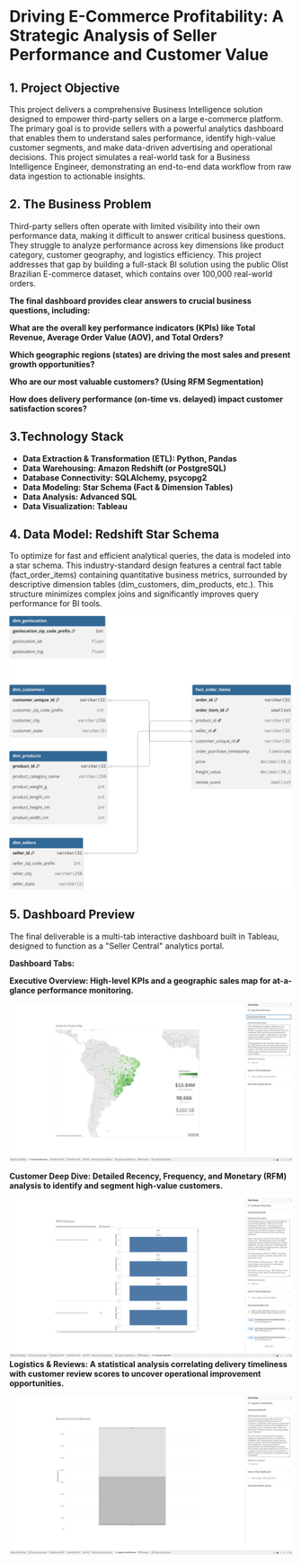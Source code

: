 # Driving E-Commerce Profitability: A Strategic Analysis of Seller Performance and Customer Value

## 1. Project Objective
This project delivers a comprehensive Business Intelligence solution designed to empower 
third-party sellers on a large e-commerce platform. The primary goal is to provide sellers with 
a powerful analytics dashboard that enables them to understand sales performance,
identify high-value customer segments, and make data-driven advertising and operational decisions.
This project simulates a real-world task for a Business Intelligence Engineer, demonstrating an 
end-to-end data workflow from raw data ingestion to actionable insights.

## 2. The Business Problem
Third-party sellers often operate with limited visibility into their own performance data, 
making it difficult to answer critical business questions. They struggle to analyze performance 
across key dimensions like product category, customer geography, and logistics efficiency.
This project addresses that gap by building a full-stack BI solution using the public Olist 
Brazilian E-commerce dataset, which contains over 100,000 real-world orders.

**The final dashboard provides clear answers to crucial business questions, including:**

**What are the overall key performance indicators (KPIs) like Total Revenue, Average Order Value (AOV),
and Total Orders?**

**Which geographic regions (states) are driving the most sales and present growth opportunities?**

**Who are our most valuable customers? (Using RFM Segmentation)**

**How does delivery performance (on-time vs. delayed) impact customer satisfaction scores?**

## 3.Technology Stack

* **Data Extraction & Transformation (ETL): Python, Pandas**
* **Data Warehousing: Amazon Redshift (or PostgreSQL)**
* **Database Connectivity: SQLAlchemy, psycopg2**
* **Data Modeling: Star Schema (Fact & Dimension Tables)**
* **Data Analysis: Advanced SQL**
* **Data Visualization: Tableau**

## 4. Data Model: Redshift Star Schema
To optimize for fast and efficient analytical queries, the data is modeled into a star schema. 
This industry-standard design features a central fact table (fact_order_items) containing 
quantitative business metrics, surrounded by descriptive dimension tables 
(dim_customers, dim_products, etc.). This structure minimizes complex joins and significantly
improves query performance for BI tools.

![STAR SCHEMA](dbdiagram.io.svg)

## 5. Dashboard Preview
The final deliverable is a multi-tab interactive dashboard built in Tableau, designed to function as a "Seller Central" analytics portal.

**Dashboard Tabs:**

**Executive Overview: High-level KPIs and a geographic sales map for at-a-glance performance monitoring.**

![EXECUTIVE_OVERVIEW](Executive_overview.png)

**Customer Deep Dive: Detailed Recency, Frequency, and Monetary (RFM) analysis to identify and segment high-value customers.**

![CUSTOMER DEEP DIVE](Customer_Deep_Dive.png)
**Logistics & Reviews: A statistical analysis correlating delivery timeliness with customer review scores to uncover operational improvement opportunities.**

![Logistics_&_Reviews](Logistics_and_reviews.png)
